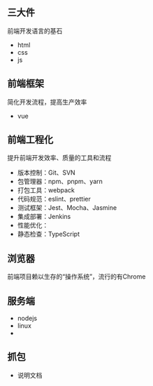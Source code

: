 ## 三大件

前端开发语言的基石

- html
- css
- js

## 前端框架

简化开发流程，提高生产效率

- vue

## 前端工程化

提升前端开发效率、质量的工具和流程

- 版本控制：Git、SVN
- 包管理器：npm、pnpm、yarn
- 打包工具：webpack
- 代码规范：eslint、prettier
- 测试框架：Jest、Mocha、Jasmine
- 集成部署：Jenkins
- 性能优化：
- 静态检查：TypeScript

## 浏览器

前端项目赖以生存的“操作系统”，流行的有Chrome

## 服务端

- nodejs
- linux
-

## 抓包

- 说明文档
